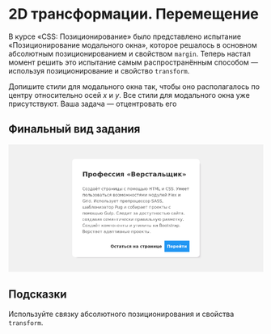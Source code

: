 # 2D трансформации. Перемещение

В курсе «CSS: Позиционирование» было представлено испытание «Позиционирование модального окна», которое решалось в основном абсолютным позиционированием и свойством `margin`. Теперь настал момент решить это испытание самым распространённым способом — используя позиционирование и свойство `transform`.

Допишите стили для модального окна так, чтобы оно располагалось по центру относительно осей *x* и *y*. Все стили для модального окна уже присутствуют. Ваша задача — отцентровать его

## Финальный вид задания

![](./assets/1.png)

## Подсказки

Используйте связку абсолютного позиционирования и свойства `transform`.